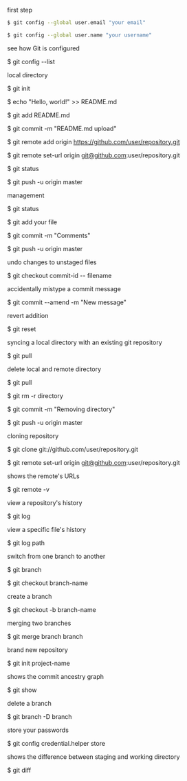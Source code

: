 first step

```sh
$ git config --global user.email "your email"

$ git config --global user.name "your username"
```

see how Git is configured

$ git config --list


local directory

$ git init 

$ echo "Hello, world!" >> README.md 

$ git add README.md

$ git commit -m "README.md upload"

$ git remote add origin https://github.com/user/repository.git

$ git remote set-url origin git@github.com:user/repository.git

$ git status

$ git push -u origin master 


management

$ git status

$ git add your file

$ git commit -m "Comments"

$ git push -u origin master


undo changes to unstaged files

$ git checkout commit-id -- filename


accidentally mistype a commit message

$ git commit --amend -m "New message"


revert addition

$ git reset


syncing a local directory with an existing git repository

$ git pull


delete local and remote directory

$ git pull

$ git rm -r directory

$ git commit -m "Removing directory"

$ git push -u origin master


cloning repository

$ git clone git://github.com/user/repository.git

$ git remote set-url origin git@github.com:user/repository.git


shows the remote's URLs

$ git remote -v


view a repository's history

$ git log


view a specific file's history

$ git log path


switch from one branch to another

$ git branch

$ git checkout branch-name


create a branch

$ git checkout -b branch-name


merging two branches

$ git merge branch branch


brand new repository

$ git init project-name


shows the commit ancestry graph

$ git show


delete a branch

$ git branch -D branch


store your passwords

$ git config credential.helper store

shows the difference between staging and working directory

$ git diff